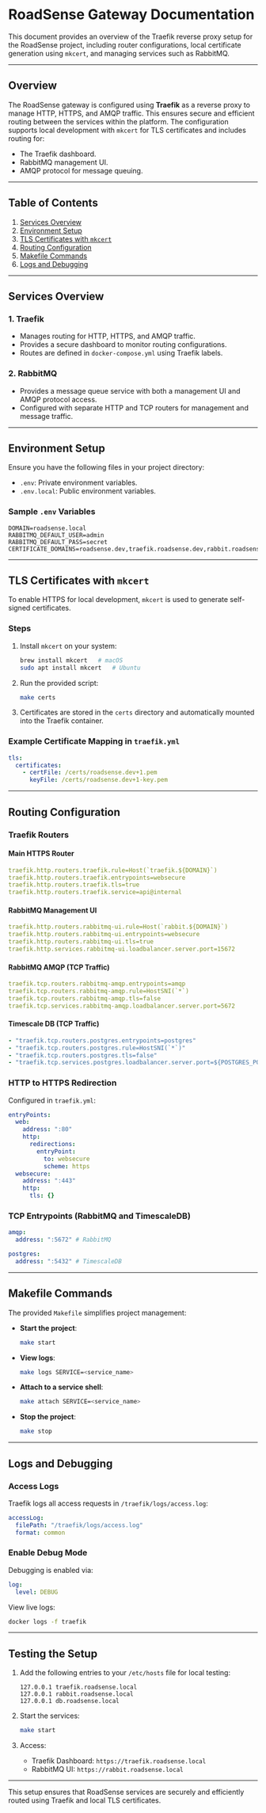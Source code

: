 # RoadSense Gateway Documentation

This document provides an overview of the Traefik reverse proxy setup for the RoadSense project, including router configurations, local certificate generation using `mkcert`, and managing services such as RabbitMQ.

---

## Overview

The RoadSense gateway is configured using **Traefik** as a reverse proxy to manage HTTP, HTTPS, and AMQP traffic. This ensures secure and efficient routing between the services within the platform. The configuration supports local development with `mkcert` for TLS certificates and includes routing for:

- The Traefik dashboard.
- RabbitMQ management UI.
- AMQP protocol for message queuing.

---

## Table of Contents

1. [Services Overview](#services-overview)
2. [Environment Setup](#environment-setup)
3. [TLS Certificates with `mkcert`](#tls-certificates-with-mkcert)
4. [Routing Configuration](#routing-configuration)
5. [Makefile Commands](#makefile-commands)
6. [Logs and Debugging](#logs-and-debugging)

---

## Services Overview

### 1. **Traefik**

- Manages routing for HTTP, HTTPS, and AMQP traffic.
- Provides a secure dashboard to monitor routing configurations.
- Routes are defined in `docker-compose.yml` using Traefik labels.

### 2. **RabbitMQ**

- Provides a message queue service with both a management UI and AMQP protocol access.
- Configured with separate HTTP and TCP routers for management and message traffic.

---

## Environment Setup

Ensure you have the following files in your project directory:

- `.env`: Private environment variables.
- `.env.local`: Public environment variables.

### Sample `.env` Variables

```env
DOMAIN=roadsense.local
RABBITMQ_DEFAULT_USER=admin
RABBITMQ_DEFAULT_PASS=secret
CERTIFICATE_DOMAINS=roadsense.dev,traefik.roadsense.dev,rabbit.roadsense.dev
```

---

## TLS Certificates with `mkcert`

To enable HTTPS for local development, `mkcert` is used to generate self-signed certificates.

### Steps

1. Install `mkcert` on your system:

   ```bash
   brew install mkcert   # macOS
   sudo apt install mkcert   # Ubuntu
   ```

2. Run the provided script:

   ```bash
   make certs
   ```

3. Certificates are stored in the `certs` directory and automatically mounted into the Traefik container.

### Example Certificate Mapping in `traefik.yml`

```yaml
tls:
  certificates:
    - certFile: /certs/roadsense.dev+1.pem
      keyFile: /certs/roadsense.dev+1-key.pem
```

---

## Routing Configuration

### Traefik Routers

#### Main HTTPS Router

```yaml
traefik.http.routers.traefik.rule=Host(`traefik.${DOMAIN}`)
traefik.http.routers.traefik.entrypoints=websecure
traefik.http.routers.traefik.tls=true
traefik.http.routers.traefik.service=api@internal
```

#### RabbitMQ Management UI

```yaml
traefik.http.routers.rabbitmq-ui.rule=Host(`rabbit.${DOMAIN}`)
traefik.http.routers.rabbitmq-ui.entrypoints=websecure
traefik.http.routers.rabbitmq-ui.tls=true
traefik.http.services.rabbitmq-ui.loadbalancer.server.port=15672
```

#### RabbitMQ AMQP (TCP Traffic)

```yaml
traefik.tcp.routers.rabbitmq-amqp.entrypoints=amqp
traefik.tcp.routers.rabbitmq-amqp.rule=HostSNI(`*`)
traefik.tcp.routers.rabbitmq-amqp.tls=false
traefik.tcp.services.rabbitmq-amqp.loadbalancer.server.port=5672
```

#### Timescale DB (TCP Traffic)

```yaml
- "traefik.tcp.routers.postgres.entrypoints=postgres"
- "traefik.tcp.routers.postgres.rule=HostSNI(`*`)"
- "traefik.tcp.routers.postgres.tls=false"
- "traefik.tcp.services.postgres.loadbalancer.server.port=${POSTGRES_PORT}"
```

### HTTP to HTTPS Redirection

Configured in `traefik.yml`:

```yaml
entryPoints:
  web:
    address: ":80"
    http:
      redirections:
        entryPoint:
          to: websecure
          scheme: https
  websecure:
    address: ":443"
    http:
      tls: {}
```

### TCP Entrypoints (RabbitMQ and TimescaleDB)

```yaml
amqp:
  address: ":5672" # RabbitMQ

postgres:
  address: ":5432" # TimescaleDB
```

---

## Makefile Commands

The provided `Makefile` simplifies project management:

- **Start the project**:

  ```bash
  make start
  ```

- **View logs**:

  ```bash
  make logs SERVICE=<service_name>
  ```

- **Attach to a service shell**:

  ```bash
  make attach SERVICE=<service_name>
  ```

- **Stop the project**:

  ```bash
  make stop
  ```

---

## Logs and Debugging

### Access Logs

Traefik logs all access requests in `/traefik/logs/access.log`:

```yaml
accessLog:
  filePath: "/traefik/logs/access.log"
  format: common
```

### Enable Debug Mode

Debugging is enabled via:

```yaml
log:
  level: DEBUG
```

View live logs:

```bash
docker logs -f traefik
```

---

## Testing the Setup

1. Add the following entries to your `/etc/hosts` file for local testing:

   ```
   127.0.0.1 traefik.roadsense.local
   127.0.0.1 rabbit.roadsense.local
   127.0.0.1 db.roadsense.local
   ```

2. Start the services:

   ```bash
   make start
   ```

3. Access:
   - Traefik Dashboard: `https://traefik.roadsense.local`
   - RabbitMQ UI: `https://rabbit.roadsense.local`

---

This setup ensures that RoadSense services are securely and efficiently routed using Traefik and local TLS certificates.

```

```
